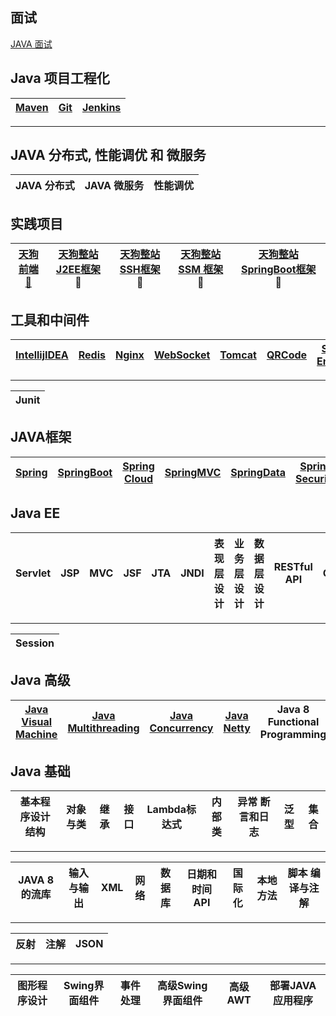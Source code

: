 面试
---
[JAVA 面试](https://github.com/stevenli91748/JAVA-Architecture/tree/master/Interview)


Java 项目工程化
---
[Maven](https://github.com/stevenli91748/Engineering-special/tree/master/Maven)|[Git](https://github.com/stevenli91748/Engineering-special/tree/master/Git)|[Jenkins](https://github.com/stevenli91748/Engineering-special/tree/master/Jenkins)|
---|---|---|
----


JAVA 分布式, 性能调优 和 微服务
---
JAVA 分布式|JAVA 微服务|性能调优|
---|---|---|


实践项目
--- 
[天狗前端 🐶](https://github.com/stevenli91748/JAVA-Architecture/blob/master/project/TDog%20FrontEnd)| [天狗整站 J2EE框架](https://github.com/stevenli91748/JAVA-Architecture/blob/master/project/TDog%20J2EE%20Project) 🐶 |[天狗整站 SSH框架](https://github.com/stevenli91748/JAVA-Architecture/blob/master/project/TDog%20SSH%20Project) 🐶| [天狗整站 SSM 框架](https://github.com/stevenli91748/JAVA-Architecture/blob/master/project/TDog%20SSM%20Project)🐶 | [天狗整站 SpringBoot框架](https://github.com/stevenli91748/JAVA-Architecture/blob/master/project/TDog%20SpringBoot%20Project) 🐶|
------------ | -------------|----------- |---------- | -----------------|


工具和中间件  
---  
[IntellijIDEA](https://github.com/stevenli91748/JAVA-Architecture/blob/master/Tools%20and%20Middleware/IntellijIDEA)|[Redis](https://github.com/stevenli91748/JAVA-Architecture/blob/master/Tools%20and%20Middleware/Redis)|[Nginx](https://github.com/stevenli91748/JAVA-Architecture/blob/master/Tools%20and%20Middleware/Nginx)|[WebSocket](https://github.com/stevenli91748/JAVA-Architecture/blob/master/Tools%20and%20Middleware/WebSocket)|[Tomcat](https://github.com/stevenli91748/JAVA-Architecture/blob/master/Tools%20and%20Middleware/Tomcat)|[QRCode](https://github.com/stevenli91748/JAVA-Architecture/blob/master/Tools%20and%20Middleware/QRCode)|[Search Engineer](https://github.com/stevenli91748/JAVA-Architecture/blob/master/Tools%20and%20Middleware/Search%20Engineer)|[Quartz](https://github.com/stevenli91748/JAVA-Architecture/blob/master/Tools%20and%20Middleware/Quartz)|[Shiro](https://github.com/stevenli91748/JAVA-Architecture/blob/master/Tools%20and%20Middleware/Shiro)|
-----|---|-------|-----|-----|-----|----|------|-----|
---
Junit|
---|


JAVA框架   
---
[Spring](https://github.com/stevenli91748/JAVA-Architecture/blob/master/JAVA%20Framework/Spring)|[SpringBoot](https://github.com/stevenli91748/JAVA-Architecture/blob/master/JAVA%20Framework/SpringBoot)|[Spring Cloud](https://github.com/stevenli91748/JAVA-Architecture/blob/master/JAVA%20Framework/Spring%20Cloud)|[SpringMVC](https://github.com/stevenli91748/JAVA-Architecture/tree/master/JAVA%20Framework/SpringMVC)|[SpringData](https://github.com/stevenli91748/JAVA-Architecture/tree/master/JAVA%20Framework/SpringData)|[Spring Security](https://github.com/stevenli91748/JAVA-Architecture/tree/master/JAVA%20Framework/Spring%20Security)|[Mybatis](https://github.com/stevenli91748/JAVA-Architecture/tree/master/JAVA%20Framework/Mybatis)|[SSH](https://github.com/stevenli91748/JAVA-Architecture/tree/master/JAVA%20Framework/SSH)|[SSM](https://github.com/stevenli91748/JAVA-Architecture/tree/master/JAVA%20Framework/SSM)|
---|---|---|---|---|---|---|------|----|


Java EE
---
Servlet|JSP|MVC|JSF|JTA|JNDI|表现层设计|业务层设计|数据层设计|RESTful API|Cookie|
---|---|---|---|---|---|---|----|---|---|---|
---
Session|
---|


Java 高级
---
[Java Visual Machine](https://github.com/stevenli91748/JAVA-Architecture/tree/master/Java%20Advanced/JVM)|[Java Multithreading](https://github.com/stevenli91748/JAVA-Architecture/tree/master/Java%20Advanced/Mutilthreading)|[Java Concurrency](https://github.com/stevenli91748/JAVA-Architecture/tree/master/Java%20Advanced/Concurrency)|[Java Netty](https://github.com/stevenli91748/JAVA-Architecture/tree/master/Java%20Advanced/Netty)|Java 8 Functional Programming|JPA|
----|----|-----|---|---|---|


## Java 基础
 
基本程序设计结构|对象与类|继承|接口|Lambda标达式|内部类|异常 断言和日志|泛型|集合|
---|---|---|---|---|----|----|---|---|  
---
JAVA 8的流库|输入与输出|XML|网络|数据库|日期和时间API|国际化|本地方法|脚本 编译与注解|
---|---|---|---|---|---|---|---|---|
---
反射|注解|JSON|
---|---|---|
---
图形程序设计|Swing界面组件|事件处理|高级Swing 界面组件|高级AWT|部署JAVA应用程序|
---|---|---|---|---|---|


